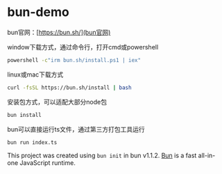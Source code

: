 # bun-demo

bun官网：[https://bun.sh/](bun官网)

window下载方式，通过命令行，打开cmd或powershell

```bash
powershell -c"irm bun.sh/install.ps1 | iex"
```

linux或mac下载方式

```bash
curl -fsSL https://bun.sh/install | bash
```

安装包方式，可以适配大部分node包

```bash
bun install 
```

bun可以直接运行ts文件，通过第三方打包工具运行

```bash
bun run index.ts
```

This project was created using `bun init` in bun v1.1.2. [Bun](https://bun.sh) is a fast all-in-one JavaScript runtime.
